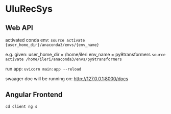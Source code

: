 # UluRecSys 

## Web API

activated conda env:
`source activate {user_home_dir}/anaconda3/envs/{env_name}`

e.g. given:
user_home_dir = /home/ileri
env_name = py9transformers
`source activate /home/ileri/anaconda3/envs/py9transformers`

run app: 
`uvicorn main:app --reload`

swaager doc will be running on: http://127.0.0.1:8000/docs

## Angular Frontend

`
cd client
ng s
`
